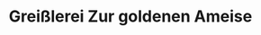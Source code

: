 ---
title: "Greißlerei Zur goldenen Ameise"
url: /wien/greisslerei-zur-goldenen-ameise/
shop: Lebensmittel
---
